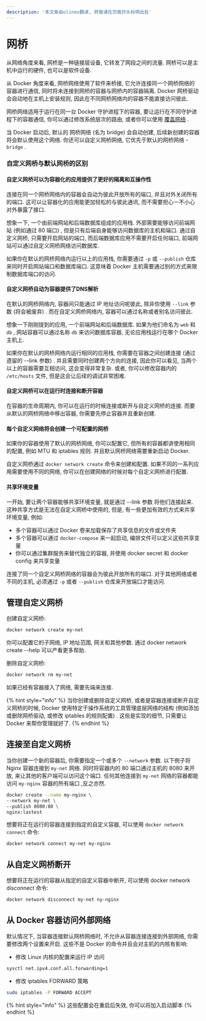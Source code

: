 ```yaml
---
description: '本文章由olinex翻译, 转载请在页面开头标明出处'
---
```


# 网桥

从网络角度来看, 网桥是一种链接层设备, 它转发了网段之间的流量. 网桥可以是主机中运行的硬件, 也可以是软件设备.

从 Docker 角度来看, 网桥网络使用了软件来桥接, 它允许连接同一个网桥网络的容器进行通信, 同时将未连接到网桥的容器与网桥内的容器隔离. Docker 网桥驱动会自动地在主机上安装规则, 因此在不同网桥网络内的容器不能直接访问彼此.

网桥网络适用于运行在同一台 Docker 守护进程下的容器, 要让运行在不同守护进程下的容器通信, 你可以通过修改系统层次的路由, 或者你可以使用 [覆盖网络](fu-gai.md) .

当 Docker 启动后, 默认的 网桥网络 \(名为 bridge\) 会自动创建, 后续新创建的容器将会默认使用这个网络. 你还可以自定义网桥网络, 它优先于默认的网桥网络 - `bridge` .

### 自定义网桥与默认网桥的区别

#### 自定义网桥可以为容器化的应用提供了更好的隔离和互操作性

连接在同一个网桥网络内的容器会自动为彼此开放所有的端口, 并且对外关闭所有的端口. 这可以让容器化的应用能更加轻松的与彼此通讯, 而不需要担心一不小心对外暴露了接口.

想象一下, 一个由前端网站和后端数据库组成的应用栈. 外部需要能够访问前端网站 \(例如通过 80 端口\) , 但是只有后端自身能够访问数据库的主机和端口. 通过自定义网桥, 只需要开启网站的端口, 而后端数据库应用不需要开启任何端口, 前端网站可以通过自定义网桥网络访问数据库.

如果你在默认的网桥网络内运行以上的应用栈, 你需要通过 `-p` 或 `--publish` 仓库来同时开启网站端口和数据库端口. 这意味着 Docker 主机需要通过别的方式来限制数据库端口的访问.

#### 自定义网桥自动为容器提供了DNS解析

在默认的网桥网络内, 容器间只能通过 IP 地址访问呢彼此, 除非你使用 `--link` 参数 \(将会被废弃\) . 而在自定义网桥网络内, 容器可以通过名称或者别名访问彼此.

想象一下刚刚提到的应用, 一个前端网站和后端数据库. 如果为他们命名为 `web` 和 `db` , 网站容器可以通过名称 `db` 来访问数据库容器, 无论应用栈运行在哪个 Docker 主机上.

如果你在默认的网桥网络内运行相同的应用栈, 你需要在容器之间创建连接 \(通过遗留的 --link 参数\) . 并且需要同时创建两个方向的连接, 因此你可以看见, 当两个以上的容器需要互相访问, 这会变得非常复杂. 或者, 你可以修改容器内的 `/etc/hosts` 文件, 但是这会让后续的调试非常困难.

#### 自定义网桥可以在运行时连接和断开容器

在容器的生命周期内, 你可以在运行的时候连接或断开与自定义网桥的连接. 而要从默认的网桥网络中移出容器, 你需要先停止容器并且重新创建.

#### 每个自定义网络将会创建一个可配置的网桥

如果你的容器使用了默认的网桥网络, 你可以配置它, 但所有的容器都讲使用相同的配置, 例如 MTU 和 iptables 规则. 并且默认网桥网络需要重新启动 Docker.

自定义网桥通过 `docker network create` 命令来创建和配置. 如果不同的一系列应用需要使用不同的网络, 你可以在创建网络的时候对每个自定义网桥进行配置.

#### 共享环境变量

一开始, 要让两个容器能够共享环境变量, 就是通过 --link 参数 将他们连接起来. 这种共享方式是无法在自定义网桥中使用的, 但是, 有一些更加有效的方式来共享环境变量, 例如:

* 多个容器可以通过 Docker 卷来加载保存了共享信息的文件或文件夹
* 多个容器可以通过 `docker-compose` 来一起启动, 编排文件可以定义这些共享变量
* 你可以通过集群服务来替代独立的容器, 并使用 docker secret 和 docker config 来共享变量

连接了同一个自定义网桥网络的容器会为彼此开放所有的端口. 对于其他网络或者不同的主机, 必须通过 `-p` 或者 `--publish` 仓库来开放端口才能访问.

## 管理自定义网桥

创建自定义网桥:

```bash
docker network create my-net
```

你可以配置它的子网络, IP 地址范围, 网关和其他参数. 通过 docker network create --help 可以产看更多帮助.

删除自定义网桥:

```bash
docker network rm my-net
```

如果已经有容器接入了网络, 需要先端来连接.

{% hint style="info" %}
当你创建或删除自定义网桥, 或者是容器连接或断开自定义网桥的时候, Docker 使用特定于操作系统的工具管理底层网络的结构 \(例如添加或删除网桥驱动, 或修改 iptables 的规则配置\) . 这些是实现的细节, 只需要让 Docker 来帮你管理就好了.
{% endhint %}

## 连接至自定义网桥

当你创建一个新的容器后, 你需要指定一个或多个 `--network` 参数. 以下例子将 Nginx 容器连接到 `my-net` 网络. 同时将容器内的 80 端口通过主机的 8080 来开放, 来让其他的客户端可以访问这个端口. 任何其他连接到 `my-net` 网络的容器都能访问 `my-nginx` 容器的所有端口 ,反之亦然.

```bash
docker create --name my-nginx \
--network my-net \
--publish 8080:80 \
nginx:lastest
```

想要将正在运行的容器连接到指定的自定义容器, 可以使用 `docker network connect` 命令:

```bash
docker network connect my-net my-nginx
```

## 从自定义网桥断开

想要将正在运行的容器从指定的自定义容器中断开, 可以使用 docker network disconnect 命令:

```bash
docker network disconnect my-net ny-nginx
```

## 从 Docker 容器访问外部网络

默认情况下, 当容器连接默认网桥网络时, 不允许从容器连接连接到外部网络, 你需要修改两个设置来开启. 这些不是 Docker 的命令并且会对主机的内核有影响:

* 修改 Linux 内核的配置来运行 IP 访问

```bash
sysctl net.ipv4.conf.all.forwarding=1
```

* 修改 iptables FORWARD 策略

```bash
sudo iptables -P FORWARD ACCEPT
```

{% hint style="info" %}
这些配置会在重启后失效, 你可以将加入启动脚本
{% endhint %}

